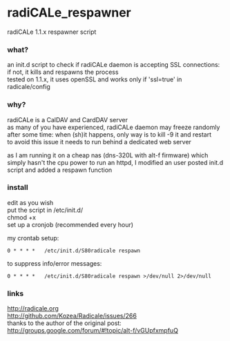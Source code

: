 # radiCALe_respawner
radiCALe 1.1.x respawner script 

### what?
an init.d script to check if radiCALe daemon is accepting SSL connections: if not, it kills and respawns the process  
tested on 1.1.x, it uses openSSL and works only if 'ssl=true' in radicale/config

### why?
radiCALe is a CalDAV and CardDAV server  
as many of you have experienced, radiCALe daemon may freeze randomly after some time: when (sh)it happens, only way is to kill -9 it and restart  
to avoid this issue it needs to run behind a dedicated web server  

as I am running it on a cheap nas (dns-320L with alt-f firmware) which simply hasn't the cpu power to run an httpd, I modified an user posted init.d script and added a respawn function  

### install
edit as you wish  
put the script in /etc/init.d/  
chmod +x  
set up a cronjob (recommended every hour)  


my crontab setup:
```
0 * * * *   /etc/init.d/S80radicale respawn
```
to suppress info/error messages:  
```
0 * * * *   /etc/init.d/S80radicale respawn >/dev/null 2>/dev/null
```


### links
http://radicale.org  
http://github.com/Kozea/Radicale/issues/266  
thanks to the author of the original post:  
http://groups.google.com/forum/#!topic/alt-f/vGUpfxmpfuQ  
